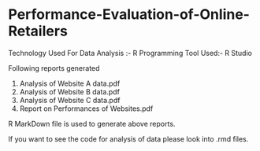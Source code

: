 # Performance-Evaluation-of-Online-Retailers

Technology Used For Data Analysis :- R Programming
Tool Used:-  R Studio

Following reports generated
1. Analysis of Website A data.pdf
2. Analysis of Website B data.pdf
3. Analysis of Website C data.pdf
4. Report on Performances of Websites.pdf

R MarkDown file is used to generate above reports.

If you want to see the code for analysis of data please look into .rmd files.